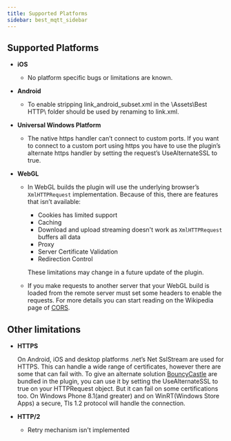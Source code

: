 ```yaml
---
title: Supported Platforms
sidebar: best_mqtt_sidebar
---
```


## Supported Platforms

- **iOS**

	- No platform specific bugs or limitations are known.

- **Android**

	- To enable stripping link_android_subset.xml in the \Assets\Best HTTP\ folder should be used by renaming to link.xml.

- **Universal Windows Platform**

	- The native https handler can’t connect to custom ports. If you want to connect to a custom port using https you have to use the plugin’s alternate https handler by setting the request’s UseAlternateSSL to true.

- **WebGL**

	- In WebGL builds the plugin will use the underlying browser’s `XmlHTTPRequest` implementation. Because of this, there are features that isn’t available:
	
		- Cookies has limited support
		- Caching
		- Download and upload streaming doesn't work as `XmlHTTPRequest` buffers all data
		- Proxy
		- Server Certificate Validation
		- Redirection Control

		These limitations may change in a future update of the plugin.

	- If you make requests to another server that your WebGL build is loaded from the remote server must set some headers to enable the requests. For more details you can start reading on the Wikipedia page of [CORS](https://en.wikipedia.org/wiki/Cross-origin_resource_sharing).

## Other limitations

- **HTTPS**

	On Android, iOS and desktop platforms .net’s Net SslStream are used for HTTPS. This can handle a wide range of certificates, however there are some that can fail with.
	To give an alternate solution [BouncyCastle](https://github.com/bcgit/bc-csharp) are bundled in the plugin, you can use it by setting the UseAlternateSSL to true on your HTTPRequest object. But it can fail on some certifications too.
	On Windows Phone 8.1(and greater) and on WinRT(Windows Store Apps) a secure, Tls 1.2 protocol will handle the connection.

- **HTTP/2**

	- Retry mechanism isn't implemented